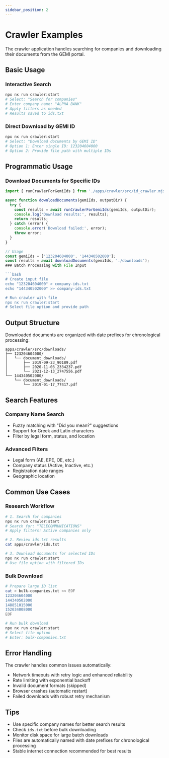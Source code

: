 ```yaml
---
sidebar_position: 2
---
```


# Crawler Examples

The crawler application handles searching for companies and downloading their documents from the GEMI portal.

## Basic Usage

### Interactive Search

```bash
npx nx run crawler:start
# Select: "Search for companies"
# Enter company name: "ALPHA BANK"
# Apply filters as needed
# Results saved to ids.txt
```

### Direct Download by GEMI ID

```bash
npx nx run crawler:start
# Select: "Download documents by GEMI ID"
# Option 1: Enter single ID: 123204604000
# Option 2: Provide file path with multiple IDs
```

## Programmatic Usage

### Download Documents for Specific IDs

````javascript
import { runCrawlerForGemiIds } from './apps/crawler/src/id_crawler.mjs';

async function downloadDocuments(gemiIds, outputDir) {
  try {
    const results = await runCrawlerForGemiIds(gemiIds, outputDir);
    console.log('Download results:', results);
    return results;
  } catch (error) {
    console.error('Download failed:', error);
    throw error;
  }
}

// Usage
const gemiIds = ['123204604000', '144340502000'];
const results = await downloadDocuments(gemiIds, './downloads');
### Batch Processing with File Input

```bash
# Create input file
echo "123204604000" > company-ids.txt
echo "144340502000" >> company-ids.txt

# Run crawler with file
npx nx run crawler:start
# Select file option and provide path
````

## Output Structure

Downloaded documents are organized with date prefixes for chronological processing:

```
apps/crawler/src/downloads/
├── 123204604000/
│   └── document_downloads/
│       ├── 2019-09-23_90189.pdf
│       ├── 2020-11-03_2334237.pdf
│       └── 2021-12-13_2747556.pdf
└── 144340502000/
    └── document_downloads/
        └── 2019-01-17_77417.pdf
```

## Search Features

### Company Name Search

- Fuzzy matching with "Did you mean?" suggestions
- Support for Greek and Latin characters
- Filter by legal form, status, and location

### Advanced Filters

- Legal form (AE, EPE, OE, etc.)
- Company status (Active, Inactive, etc.)
- Registration date ranges
- Geographic location

## Common Use Cases

### Research Workflow

```bash
# 1. Search for companies
npx nx run crawler:start
# Search for: "TELECOMMUNICATIONS"
# Apply filters: Active companies only

# 2. Review ids.txt results
cat apps/crawler/ids.txt

# 3. Download documents for selected IDs
npx nx run crawler:start
# Use file option with filtered IDs
```

### Bulk Download

```bash
# Prepare large ID list
cat > bulk-companies.txt << EOF
123204604000
144340502000
148851015000
152034008000
EOF

# Run bulk download
npx nx run crawler:start
# Select file option
# Enter: bulk-companies.txt
```

## Error Handling

The crawler handles common issues automatically:

- Network timeouts with retry logic and enhanced reliability
- Rate limiting with exponential backoff
- Invalid document formats (skipped)
- Browser crashes (automatic restart)
- Failed downloads with robust retry mechanism

## Tips

- Use specific company names for better search results
- Check `ids.txt` before bulk downloading
- Monitor disk space for large batch downloads
- Files are automatically named with date prefixes for chronological processing
- Stable internet connection recommended for best results
